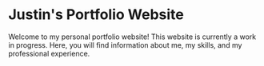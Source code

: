# Justin's Portfolio Website

Welcome to my personal portfolio website! This website is currently a work in progress. Here, you will find information about me, my skills, and my professional experience.